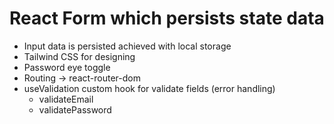 # React Form which persists state data

- Input data is persisted achieved with local storage
- Tailwind CSS for designing
- Password eye toggle
- Routing -> react-router-dom
- useValidation custom hook for validate fields (error handling)
    - validateEmail
    - validatePassword